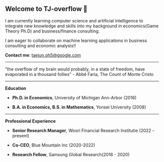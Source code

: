## Welcome to TJ-overflow 👋

I am currently learning computer science and artificial intelligence to integrate new knowledge and skills into my background in economics(Game Theory Ph.D) and business/finance consulting.

I am eager to collaborate on machine learning applications in business consulting and economic analysis!!

**Contact me**: taejun.oh5@google.com

---------------------------------------------

"the overflow of my brain would probably, in a state of freedom, have evaporated in a thousand follies" - Abbé Faria, The Count of Monte Cristo

---------------------------------------------
**Education**

* **Ph.D. in Economics**, University of Michigan Ann-Arbor (2016)

* **B.A. in Economics, B.S. in Mathematics**, Yonsei University (2008)

---------------------------------------------
**Professional Experience**

* **Senior Research Manager**, Woori Financial Research Institutie (2022 - present)

* **Co-CEO**, Blue Mountain Inc (2020-2022)

* **Research Fellow**, Samsung Global Research(2016 - 2020)







